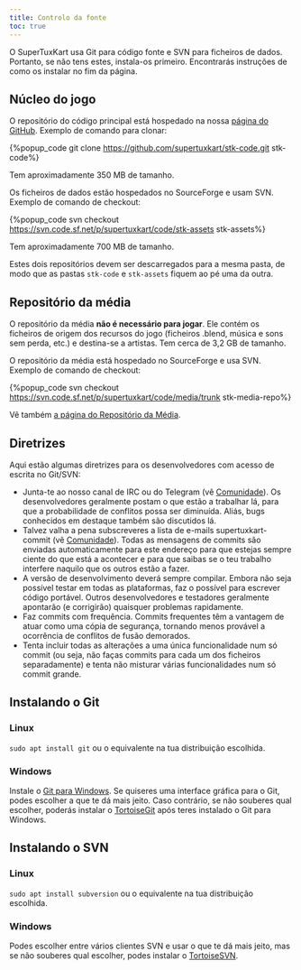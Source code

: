 ```yaml
---
title: Controlo da fonte
toc: true
---
```

O SuperTuxKart usa Git para código fonte e SVN para ficheiros de dados. Portanto, se não tens estes, instala-os primeiro. Encontrarás instruções de como os instalar no fim da página.

## Núcleo do jogo

O repositório do código principal está hospedado na nossa [página do GitHub](https://github.com/supertuxkart/stk-code). Exemplo de comando para clonar:

{%popup_code
git clone https://github.com/supertuxkart/stk-code.git stk-code%}

Tem aproximadamente 350 MB de tamanho.

Os ficheiros de dados estão hospedados no SourceForge e usam SVN. Exemplo de comando de checkout:

{%popup_code
svn checkout https://svn.code.sf.net/p/supertuxkart/code/stk-assets stk-assets%}

Tem aproximadamente 700 MB de tamanho.

Estes dois repositórios devem ser descarregados para a mesma pasta, de modo que as pastas `stk-code` e `stk-assets` fiquem ao pé uma da outra.

## Repositório da média

O repositório da média **não é necessário para jogar**. Ele contém os ficheiros de origem dos recursos do jogo (ficheiros .blend, música e sons sem perda, etc.) e destina-se a artistas. Tem cerca de 3,2 GB de tamanho.

O repositório da média está hospedado no SourceForge e usa SVN. Exemplo de comando de checkout:

{%popup_code
svn checkout https://svn.code.sf.net/p/supertuxkart/code/media/trunk stk-media-repo%}

Vê também [a página do Repositório da Média](Media_Repo).

## Diretrizes

Aqui estão algumas diretrizes para os desenvolvedores com acesso de escrita no Git/SVN:

* Junta-te ao nosso canal de IRC ou do Telegram (vê [Comunidade](Community)). Os desenvolvedores geralmente postam o que estão a trabalhar lá, para que a probabilidade de conflitos possa ser diminuída. Aliás, bugs conhecidos em destaque também são discutidos lá.
* Talvez valha a pena subscreveres a lista de e-mails supertuxkart-commit (vê [Comunidade](Community)). Todas as mensagens de commits são enviadas automaticamente para este endereço para que estejas sempre ciente do que está a acontecer e para que saibas se o teu trabalho interfere naquilo que os outros estão a fazer.
* A versão de desenvolvimento deverá sempre compilar. Embora não seja possível testar em todas as plataformas, faz o possível para escrever código portável. Outros desenvolvedores e testadores geralmente apontarão (e corrigirão) quaisquer problemas rapidamente.
* Faz commits com frequência. Commits frequentes têm a vantagem de atuar como uma cópia de segurança, tornando menos provável a ocorrência de conflitos de fusão demorados.
* Tenta incluir todas as alterações a uma única funcionalidade num só commit (ou seja, não faças commits para cada um dos ficheiros separadamente) e tenta não misturar várias funcionalidades num só commit grande.

## Instalando o Git

### Linux
`sudo apt install git` ou o equivalente na tua distribuição escolhida.

### Windows
Instale o [Git para Windows](https://github.com/git-for-windows/git/releases/latest). Se quiseres uma interface gráfica para o Git, podes escolher a que te dá mais jeito. Caso contrário, se não souberes qual escolher, poderás instalar o [TortoiseGit](https://tortoisegit.org/download) após teres instalado o Git para Windows.

## Instalando o SVN

### Linux
`sudo apt install subversion` ou o equivalente na tua distribuição escolhida.

### Windows
Podes escolher entre vários clientes SVN e usar o que te dá mais jeito, mas se não souberes qual escolher, podes instalar o [TortoiseSVN](https://tortoisesvn.net/downloads.html).
